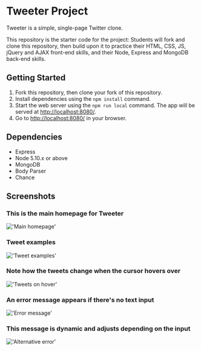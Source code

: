 # Tweeter Project

Tweeter is a simple, single-page Twitter clone.

This repository is the starter code for the project: Students will fork and clone this repository, then build upon it to practice their HTML, CSS, JS, jQuery and AJAX front-end skills, and their Node, Express and MongoDB back-end skills.

## Getting Started

1. Fork this repository, then clone your fork of this repository.
2. Install dependencies using the `npm install` command.
3. Start the web server using the `npm run local` command. The app will be served at <http://localhost:8080/>.
4. Go to <http://localhost:8080/> in your browser.

## Dependencies

- Express
- Node 5.10.x or above
- MongoDB
- Body Parser
- Chance

## Screenshots

### This is the main homepage for Tweeter

!['Main homepage']('https://github.com/ronan-f/tweeter/blob/master/docs/home-page.png?raw=true')

### Tweet examples

!['Tweet examples']('https://github.com/ronan-f/tweeter/blob/master/docs/tweet-examples.png?raw=true')

### Note how the tweets change when the cursor hovers over

!['Tweets on hover']('https://github.com/ronan-f/tweeter/blob/master/docs/tweet-on-hover.png?raw=true')

### An error message appears if there's no text input

!['Error message']('https://github.com/ronan-f/tweeter/blob/master/docs/error-message.png?raw=true')

### This message is dynamic and adjusts depending on the input

!['Alternative error']('https://github.com/ronan-f/tweeter/blob/master/docs/long-error-message.png?raw=true')
